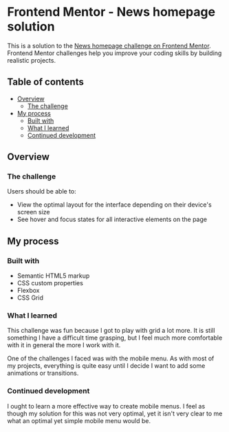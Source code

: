 # Frontend Mentor - News homepage solution

This is a solution to the [News homepage challenge on Frontend Mentor](https://www.frontendmentor.io/challenges/news-homepage-H6SWTa1MFl). Frontend Mentor challenges help you improve your coding skills by building realistic projects.

## Table of contents

- [Overview](#overview)
  - [The challenge](#the-challenge)
- [My process](#my-process)
  - [Built with](#built-with)
  - [What I learned](#what-i-learned)
  - [Continued development](#continued-development)

## Overview

### The challenge

Users should be able to:

- View the optimal layout for the interface depending on their device's screen size
- See hover and focus states for all interactive elements on the page

## My process

### Built with

- Semantic HTML5 markup
- CSS custom properties
- Flexbox
- CSS Grid

### What I learned

This challenge was fun because I got to play with grid a lot more. It is still something I have a difficult time grasping, but I feel much more comfortable with it in general the more I work with it.

One of the challenges I faced was with the mobile menu. As with most of my projects, everything is quite easy until I decide I want to add some animations or transitions.

### Continued development

I ought to learn a more effective way to create mobile menus. I feel as though my solution for this was not very optimal, yet it isn't very clear to me what an optimal yet simple mobile menu would be.
